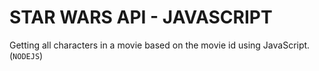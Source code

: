 # STAR WARS API - JAVASCRIPT

Getting all characters in a movie based on the movie id
using JavaScript. (`NODEJS`)
